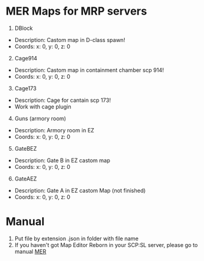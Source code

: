 # **MER Maps for MRP servers**

1. DBlock 
  - Description: Castom map in D-class spawn! 
  - Coords: x: 0, y: 0, z: 0

2. Cage914
  - Description: Castom map in containment chamber scp 914!
  - Coords: x: 0, y: 0, z: 0

3. Cage173
  - Description: Cage for cantain scp 173!
  - Work with cage plugin

4. Guns (armory room)
  - Description: Armory room in EZ
  - Coords: x: 0, y: 0, z: 0

5. GateBEZ
  - Description: Gate B in EZ castom map
  - Coords: x: 0, y: 0, z: 0

6. GateAEZ
  - Description: Gate A in EZ castom Map (not finished)
  - Coords: x: 0, y: 0, z: 0

# **Manual**

1. Put file by extension .json in folder with file name 
2. If you haven't got Map Editor Reborn in your SCP:SL server, please go to manual [MER](https://github.com/Michal78900/MapEditorReborn?ysclid=m9phjmkhj0921194746)
